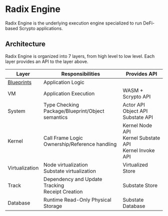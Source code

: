 # Radix Engine

Radix Engine is the underlying execution engine specialized to run DeFi-based Scrypto applications.

## Architecture

Radix Engine is organized into 7 layers, from high level to low level. Each layer provides an API to
the layer above.

| Layer                        | Responsibilities                                    | Provides API                                                      |
|------------------------------|-----------------------------------------------------|-------------------------------------------------------------------|
| [Blueprints](src/blueprints) | Application Logic                                   |                                                                   | 
| VM                           | Application Execution                               | WASM + Scrypto API                                                |
| System                       | Type Checking<br>Package/Blueprint/Object semantics | Actor API<br>Object API<br>Substate API<br>                       |
| Kernel                       | Call Frame Logic<br>Ownership/Reference handling    | Kernel Node API<br> Kernel Substate API<br> Kernel Invoke API<br> |
| Virtualization               | Node virtualization<br>Substate virtualization      | Virtualized Store                                                 |
| Track                        | Dependency and Update Tracking<br>Receipt Creation  | Substate Store                                                    |
| Database                     | Runtime Read-Only Physical Storage                  | Substate Database                                                 |
